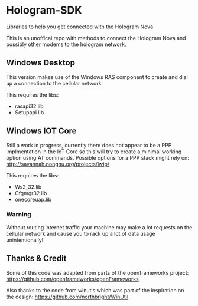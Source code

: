 # Hologram-SDK
Libraries to help you get connected with the Hologram Nova 

This is an unoffical repo with methods to connect the Hologram Nova and possibly other modems to the hologram network.

## Windows Desktop
This version makes use of the Windows RAS component to create and dial up a connection to the cellular network.

This requires the libs:
 * rasapi32.lib
 * Setupapi.lib
 
## Windows IOT Core
Still a work in progress, currently there does not appear to be a PPP implmentation in the IoT Core so this will try to create a minimal working option using AT commands. Possible options for a PPP stack might rely on: http://savannah.nongnu.org/projects/lwip/

This requires the libs:
 * Ws2_32.lib
 * Cfgmgr32.lib
 * onecoreuap.lib

### Warning 
Without routing internet traffic your machine may make a lot requests on the cellular network and cause you to rack up a lot of data usage unintentionally!

## Thanks & Credit
Some of this code was adapted from parts of the openframeworks project: https://github.com/openframeworks/openFrameworks

Also thanks to the code from winutls which was part of the inspiration on the design: https://github.com/northbright/WinUtil
